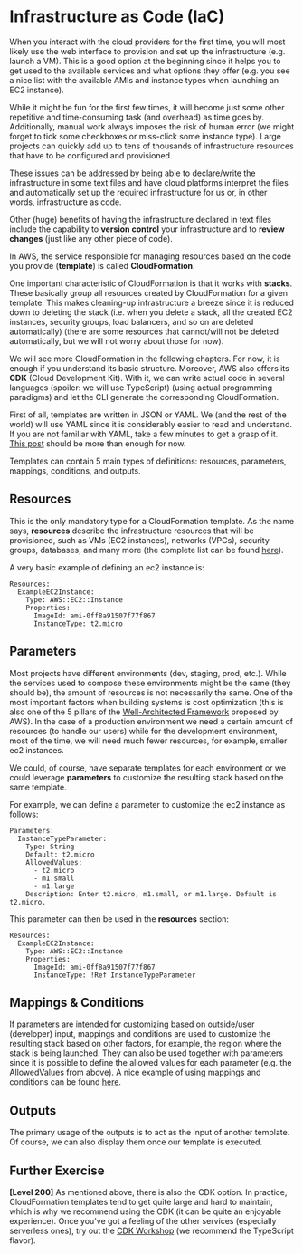 # Infrastructure as Code (IaC)

When you interact with the cloud providers for the first time, you will most likely use the web interface to provision and set up the infrastructure (e.g. launch a VM). This is a good option at the beginning since it helps you to get used to the available services and what options they offer (e.g. you see a nice list with the available AMIs and instance types when launching an EC2 instance).

While it might be fun for the first few times, it will become just some other repetitive and time-consuming task (and overhead) as time goes by. Additionally, manual work always imposes the risk of human error (we might forget to tick some checkboxes or miss-click some instance type). Large projects can quickly add up to tens of thousands of infrastructure resources that have to be configured and provisioned.

These issues can be addressed by being able to declare/write the infrastructure in some text files and have cloud platforms interpret the files and automatically set up the required infrastructure for us or, in other words, infrastructure as code.

Other (huge) benefits of having the infrastructure declared in text files include the capability to **version control** your infrastructure and to **review changes** (just like any other piece of code).

In AWS, the service responsible for managing resources based on the code you provide (**template**) is called **CloudFormation**.

One important characteristic of CloudFormation is that it works with **stacks**. These basically group all resources created by CloudFormation for a given template. This makes cleaning-up infrastructure a breeze since it is reduced down to deleting the stack (i.e. when you delete a stack, all the created EC2 instances, security groups, load balancers, and so on are deleted automatically) (there are some resources that cannot/will not be deleted automatically, but we will not worry about those for now).

We will see more CloudFormation in the following chapters. For now, it is enough if you understand its basic structure. Moreover, AWS also offers its **CDK** (Cloud Development Kit). With it, we can write actual code in several languages (spoiler: we will use TypeScript) (using actual programming paradigms) and let the CLI generate the corresponding CloudFormation.

First of all, templates are written in JSON or YAML. We (and the rest of the world) will use YAML since it is considerably easier to read and understand. If you are not familiar with YAML, take a few minutes to get a grasp of it. [This post](https://dev.to/paulasantamaria/introduction-to-yaml-125f) should be more than enough for now.

Templates can contain 5 main types of definitions: resources, parameters, mappings, conditions, and outputs.

## Resources

This is the only mandatory type for a CloudFormation template. As the name says, **resources** describe the infrastructure resources that will be provisioned, such as VMs (EC2 instances), networks (VPCs), security groups, databases, and many more (the complete list can be found [here](https://docs.aws.amazon.com/AWSCloudFormation/latest/UserGuide/aws-template-resource-type-ref.html)).

A very basic example of defining an ec2 instance is:

```
Resources:
  ExampleEC2Instance:
    Type: AWS::EC2::Instance
    Properties:
      ImageId: ami-0ff8a91507f77f867
      InstanceType: t2.micro
```

## Parameters

Most projects have different environments (dev, staging, prod, etc.). While the services used to compose these environments might be the same (they should be), the amount of resources is not necessarily the same. One of the most important factors when building systems is cost optimization (this is also one of the 5 pillars of the [Well-Architected Framework](https://wa.aws.amazon.com/wat.pillars.wa-pillars.en.html) proposed by AWS). In the case of a production environment we need a certain amount of resources (to handle our users) while for the development environment, most of the time, we will need much fewer resources, for example, smaller ec2 instances.

We could, of course, have separate templates for each environment or we could leverage **parameters** to customize the resulting stack based on the same template.

For example, we can define a parameter to customize the ec2 instance as follows:

```
Parameters:
  InstanceTypeParameter:
    Type: String
    Default: t2.micro
    AllowedValues:
      - t2.micro
      - m1.small
      - m1.large
    Description: Enter t2.micro, m1.small, or m1.large. Default is t2.micro.
```

This parameter can then be used in the **resources** section:

```
Resources:
  ExampleEC2Instance:
    Type: AWS::EC2::Instance
    Properties:
      ImageId: ami-0ff8a91507f77f867
      InstanceType: !Ref InstanceTypeParameter
```

## Mappings & Conditions

If parameters are intended for customizing based on outside/user (developer) input, mappings and conditions are used to customize the resulting stack based on other factors, for example, the region where the stack is being launched. They can also be used together with parameters since it is possible to define the allowed values for each parameter (e.g. the AllowedValues from above). A nice example of using mappings and conditions can be found [here](https://www.singlestoneconsulting.com/blog/cloudformation-mapping-and-conditionals-making-your-templates-more-universal/).

## Outputs

The primary usage of the outputs is to act as the input of another template. Of course, we can also display them once our template is executed.

## Further Exercise

**[Level 200]** As mentioned above, there is also the CDK option. In practice, CloudFormation templates tend to get quite large and hard to maintain, which is why we recommend using the CDK (it can be quite an enjoyable experience). Once you've got a feeling of the other services (especially serverless ones), try out the [CDK Workshop](https://cdkworkshop.com/15-prerequisites.html) (we recommend the TypeScript flavor).
